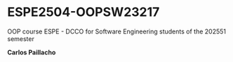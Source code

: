 # ESPE2504-OOPSW23217
OOP course ESPE - DCCO for Software Engineering students of the 202551 semester

**Carlos Paillacho**
